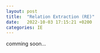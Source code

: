 ```yaml
---
layout: post
title:  "Relation Extraction (RE)"
date:   2022-10-03 17:15:21 +0200
categories: IE
---
```


comming soon...